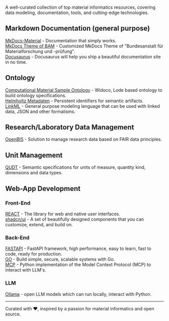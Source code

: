 A well-curated collection of top material informatics resources, covering data modeling, documentation, tools, and cutting-edge technologies.

## Markdown Documentation (general purpose) 

[MkDocs-Material](https://squidfunk.github.io/mkdocs-material/) - Documentation that simply works.  
[MkDocs Theme of BAM](https://github.com/BAMresearch/bam-masterdata) - Customized MkDocs Theme of "Bundesanstalt für Materialforschung und -prüfung".  
[Docusaurus](https://docusaurus.io/) - Docusaurus will help you ship a beautiful documentation site in no time.  

## Ontology

[Computational Material Sample Ontology](https://github.com/OCDO/cmso) - Widoco, Lode based ontology to build ontology specifications.  
[Helmholtz Metadaten](https://purls.helmholtz-metadaten.de/) - Persistent identifiers for semantic artifacts.  
[LinkML](https://linkml.io/) - General purpose modeling language that can be used with linked data, JSON and other formalisms.

## Research/Laboratory Data Management

[OpenBIS](https://openbis.ch/) - Solution to manage research data based on FAIR data principles.

## Unit Management

[QUDT](https://qudt.org/) - Semantic specifications for units of measure, quantity kind, dimensions and data types.

## Web-App Development

### Front-End

[REACT](https://react.dev/) - The library for web and native user interfaces.  
[shadcn/ui](https://ui.shadcn.com/) - A set of beautifully designed components that you can customize, extend, and build on.  

### Back-End

[FASTAPI](https://fastapi.tiangolo.com/) - FastAPI framework, high performance, easy to learn, fast to code, ready for production.  
[GO](https://go.dev/) - Build simple, secure, scalable systems with Go.  
[MCP](https://github.com/modelcontextprotocol/python-sdk) - Python implementation of the Model Context Protocol (MCP) to interact with LLM's.  

### LLM

[Ollama](https://ollama.com/) - open LLM models which can run locally, interact with Python.


---

Curated with ❤️, inspired by a passion for material informatics and open source.
